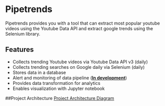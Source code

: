 # Pipetrends
Pipetrends provides you with a tool that can extract most popular youtube videos using the Youtube Data API and extract google trends using the Selenium library. 

## Features
- Collects trending Youtube videos via Youtube Data API v3 (daily)
- Collects trending searches on Google daily via Selenium (daily)
- Stores data in a database
- Alert and monitoring of data pipeline (**<ins>In development</ins>**)
- Provides data transformation for analytics
- Enables visualization with Jupyter notebook

##Project Architecture
[Project Architecture Diagram]([\images\project_architecture.jpg](https://github.com/ferdenzel008/Pipetrends/blob/main/images/project_architecture.jpg?raw=true))
